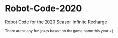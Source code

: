 # Robot-Code-2020
Robot Code for the 2020 Season Infinite Recharge

<sup>There aren't any fun jokes based on the game name this year =(</sup>
